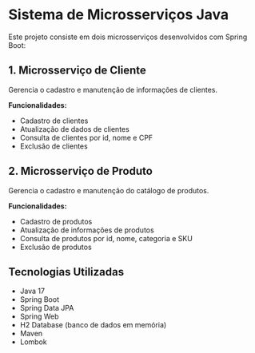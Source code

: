 # Sistema de Microsserviços Java

Este projeto consiste em dois microsserviços desenvolvidos com Spring Boot:

## 1. Microsserviço de Cliente
Gerencia o cadastro e manutenção de informações de clientes.

**Funcionalidades:**
- Cadastro de clientes
- Atualização de dados de clientes
- Consulta de clientes por id, nome e CPF
- Exclusão de clientes

## 2. Microsserviço de Produto
Gerencia o cadastro e manutenção do catálogo de produtos.

**Funcionalidades:**
- Cadastro de produtos
- Atualização de informações de produtos
- Consulta de produtos por id, nome, categoria e SKU
- Exclusão de produtos

## Tecnologias Utilizadas
- Java 17
- Spring Boot
- Spring Data JPA
- Spring Web
- H2 Database (banco de dados em memória)
- Maven
- Lombok

